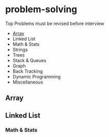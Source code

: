 # problem-solving
Top Problems must be revised before interview
- [Array](README.md#array)
- Linked List
- Math & Stats
- Strings
- Trees
- Stack & Queues
- Graph
- Back Tracking
- Dynamic Programming
- Miscellaneous

## Array 
## Linked List
### Math & Stats
